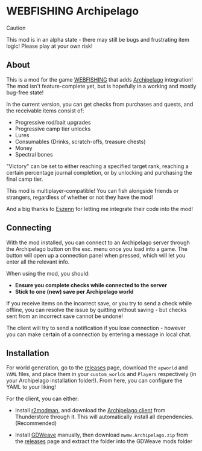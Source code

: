 # WEBFISHING Archipelago
> [!CAUTION]  
> This mod is in an alpha state - there may still be bugs and frustrating item logic! Please play at your own risk!
## About
This is a mod for the game [WEBFISHING](https://store.steampowered.com/app/3146520/WEBFISHING/) that adds [Archipelago](https://archipelago.gg/) integration! The mod isn't feature-complete yet, but is hopefully in a working and mostly bug-free state!

In the current version, you can get checks from purchases and quests, and the receivable items consist of:
- Progressive rod/bait upgrades
- Progressive camp tier unlocks
- Lures
- Consumables (Drinks, scratch-offs, treasure chests)
- Money
- Spectral bones

"Victory" can be set to either reaching a specified target rank, reaching a certain percentage journal completion, or by unlocking and purchasing the final camp tier.

This mod is multiplayer-compatible! You can fish alongside friends or strangers, regardless of whether or not they have the mod!

And a big thanks to [Eszenn](https://github.com/Eszenn) for letting me integrate their code into the mod!

## Connecting
With the mod installed, you can connect to an Archipelago server through the Archipelago button on the esc. menu once you load into a game. The button will open up a connection panel when pressed, which will let you enter all the relevant info.

When using the mod, you should:
- **Ensure you complete checks while connected to the server**
- **Stick to one (new) save per Archipelago world**

If you receive items on the incorrect save, or you try to send a check while offline, you can resolve the issue by quitting without saving - but checks sent from an incorrect save cannot be undone!

The client will try to send a notification if you lose connection - however you can make certain of a connection by entering a message in local chat.

## Installation
For world generation, go to the [releases](https://github.com/mwoiii/webfishing-ap/releases) page, download the ```apworld``` and ```YAML``` files, and place them in your ```custom_worlds``` and ```Players``` respectively (in your Archipelago installation folder!). From here, you can configure the YAML to your liking!

For the client, you can either:
- Install [r2modman](https://thunderstore.io/package/ebkr/r2modman/), and download the [Archipelago client](https://thunderstore.io/c/webfishing/p/mwmw/Archipelago/) from Thunderstore through it. This will automatically install all dependencies. (Recommended)

- Install [GDWeave](https://github.com/NotNite/GDWeave) manually, then download ```mwmw.Archipelago.zip``` from the [releases](https://github.com/mwoiii/webfishing-ap/releases) page and extract the folder into the GDWeave mods folder
